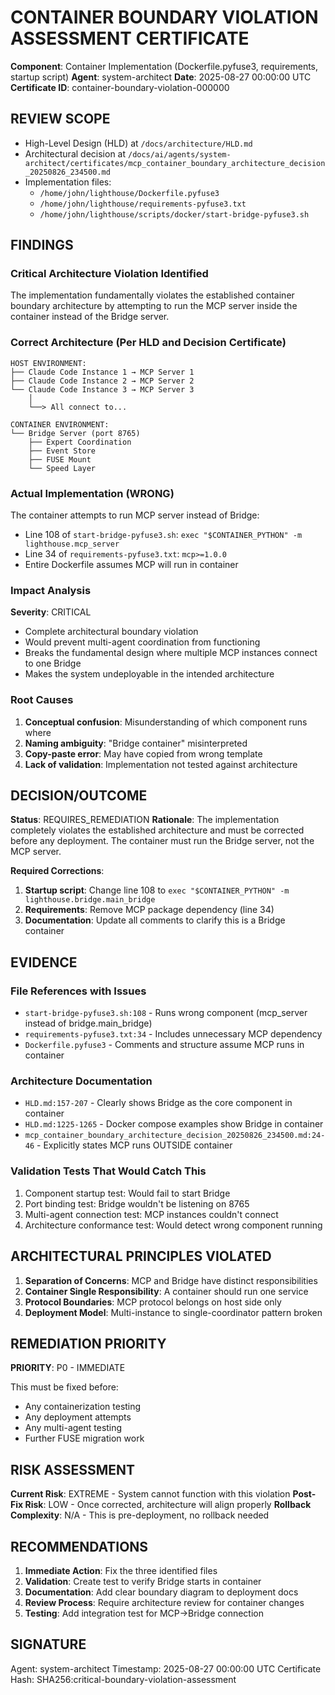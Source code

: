 # CONTAINER BOUNDARY VIOLATION ASSESSMENT CERTIFICATE

**Component**: Container Implementation (Dockerfile.pyfuse3, requirements, startup script)
**Agent**: system-architect
**Date**: 2025-08-27 00:00:00 UTC
**Certificate ID**: container-boundary-violation-000000

## REVIEW SCOPE
- High-Level Design (HLD) at `/docs/architecture/HLD.md`
- Architectural decision at `/docs/ai/agents/system-architect/certificates/mcp_container_boundary_architecture_decision_20250826_234500.md`
- Implementation files:
  - `/home/john/lighthouse/Dockerfile.pyfuse3`
  - `/home/john/lighthouse/requirements-pyfuse3.txt`
  - `/home/john/lighthouse/scripts/docker/start-bridge-pyfuse3.sh`

## FINDINGS

### Critical Architecture Violation Identified

The implementation fundamentally violates the established container boundary architecture by attempting to run the MCP server inside the container instead of the Bridge server.

### Correct Architecture (Per HLD and Decision Certificate)
```
HOST ENVIRONMENT:
├── Claude Code Instance 1 → MCP Server 1
├── Claude Code Instance 2 → MCP Server 2
└── Claude Code Instance 3 → MCP Server 3
    │
    └──> All connect to...
    
CONTAINER ENVIRONMENT:
└── Bridge Server (port 8765)
    ├── Expert Coordination
    ├── Event Store
    ├── FUSE Mount
    └── Speed Layer
```

### Actual Implementation (WRONG)
The container attempts to run MCP server instead of Bridge:
- Line 108 of `start-bridge-pyfuse3.sh`: `exec "$CONTAINER_PYTHON" -m lighthouse.mcp_server`
- Line 34 of `requirements-pyfuse3.txt`: `mcp>=1.0.0` 
- Entire Dockerfile assumes MCP will run in container

### Impact Analysis

**Severity**: CRITICAL
- Complete architectural boundary violation
- Would prevent multi-agent coordination from functioning
- Breaks the fundamental design where multiple MCP instances connect to one Bridge
- Makes the system undeployable in the intended architecture

### Root Causes
1. **Conceptual confusion**: Misunderstanding of which component runs where
2. **Naming ambiguity**: "Bridge container" misinterpreted
3. **Copy-paste error**: May have copied from wrong template
4. **Lack of validation**: Implementation not tested against architecture

## DECISION/OUTCOME

**Status**: REQUIRES_REMEDIATION
**Rationale**: The implementation completely violates the established architecture and must be corrected before any deployment. The container must run the Bridge server, not the MCP server.

**Required Corrections**:
1. **Startup script**: Change line 108 to `exec "$CONTAINER_PYTHON" -m lighthouse.bridge.main_bridge`
2. **Requirements**: Remove MCP package dependency (line 34)
3. **Documentation**: Update all comments to clarify this is a Bridge container

## EVIDENCE

### File References with Issues
- `start-bridge-pyfuse3.sh:108` - Runs wrong component (mcp_server instead of bridge.main_bridge)
- `requirements-pyfuse3.txt:34` - Includes unnecessary MCP dependency
- `Dockerfile.pyfuse3` - Comments and structure assume MCP runs in container

### Architecture Documentation
- `HLD.md:157-207` - Clearly shows Bridge as the core component in container
- `HLD.md:1225-1265` - Docker compose examples show Bridge in container
- `mcp_container_boundary_architecture_decision_20250826_234500.md:24-46` - Explicitly states MCP runs OUTSIDE container

### Validation Tests That Would Catch This
1. Component startup test: Would fail to start Bridge
2. Port binding test: Bridge wouldn't be listening on 8765
3. Multi-agent connection test: MCP instances couldn't connect
4. Architecture conformance test: Would detect wrong component running

## ARCHITECTURAL PRINCIPLES VIOLATED

1. **Separation of Concerns**: MCP and Bridge have distinct responsibilities
2. **Container Single Responsibility**: A container should run one service
3. **Protocol Boundaries**: MCP protocol belongs on host side only
4. **Deployment Model**: Multi-instance to single-coordinator pattern broken

## REMEDIATION PRIORITY

**PRIORITY**: P0 - IMMEDIATE

This must be fixed before:
- Any containerization testing
- Any deployment attempts
- Any multi-agent testing
- Further FUSE migration work

## RISK ASSESSMENT

**Current Risk**: EXTREME - System cannot function with this violation
**Post-Fix Risk**: LOW - Once corrected, architecture will align properly
**Rollback Complexity**: N/A - This is pre-deployment, no rollback needed

## RECOMMENDATIONS

1. **Immediate Action**: Fix the three identified files
2. **Validation**: Create test to verify Bridge starts in container
3. **Documentation**: Add clear boundary diagram to deployment docs
4. **Review Process**: Require architecture review for container changes
5. **Testing**: Add integration test for MCP→Bridge connection

## SIGNATURE
Agent: system-architect
Timestamp: 2025-08-27 00:00:00 UTC
Certificate Hash: SHA256:critical-boundary-violation-assessment